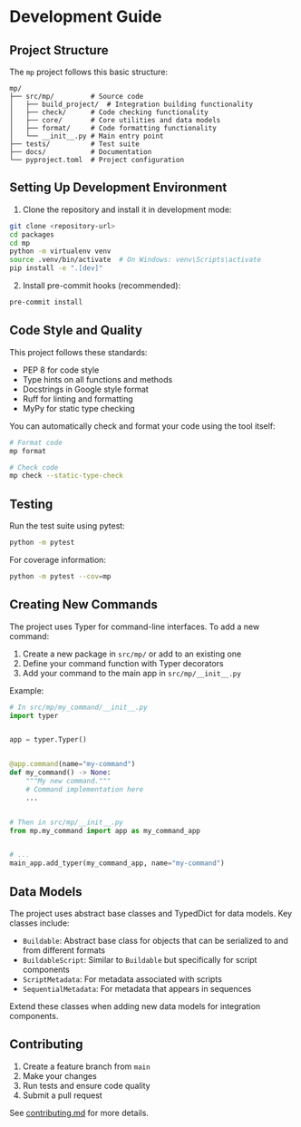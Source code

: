 # Development Guide

## Project Structure

The `mp` project follows this basic structure:

```
mp/
├── src/mp/         # Source code
│   ├── build_project/  # Integration building functionality
│   ├── check/      # Code checking functionality
│   ├── core/       # Core utilities and data models
│   ├── format/     # Code formatting functionality
│   └── __init__.py # Main entry point
├── tests/          # Test suite
├── docs/           # Documentation
└── pyproject.toml  # Project configuration
```

## Setting Up Development Environment

1. Clone the repository and install it in development mode:

```bash
git clone <repository-url>
cd packages
cd mp
python -m virtualenv venv
source .venv/bin/activate  # On Windows: venv\Scripts\activate
pip install -e ".[dev]"
```

2. Install pre-commit hooks (recommended):

```bash
pre-commit install
```

## Code Style and Quality

This project follows these standards:

- PEP 8 for code style
- Type hints on all functions and methods
- Docstrings in Google style format
- Ruff for linting and formatting
- MyPy for static type checking

You can automatically check and format your code using the tool itself:

```bash
# Format code
mp format

# Check code
mp check --static-type-check
```

## Testing

Run the test suite using pytest:

```bash
python -m pytest
```

For coverage information:

```bash
python -m pytest --cov=mp
```

## Creating New Commands

The project uses Typer for command-line interfaces. To add a new command:

1. Create a new package in `src/mp/` or add to an existing one
2. Define your command function with Typer decorators
3. Add your command to the main app in `src/mp/__init__.py`

Example:

```python
# In src/mp/my_command/__init__.py
import typer


app = typer.Typer()


@app.command(name="my-command")
def my_command() -> None:
    """My new command."""
    # Command implementation here
    ...


# Then in src/mp/__init__.py
from mp.my_command import app as my_command_app


# ...
main_app.add_typer(my_command_app, name="my-command")
```

## Data Models

The project uses abstract base classes and TypedDict for data models. Key classes
include:

- `Buildable`: Abstract base class for objects that can be serialized to and from
  different formats
- `BuildableScript`: Similar to `Buildable` but specifically for script components
- `ScriptMetadata`: For metadata associated with scripts
- `SequentialMetadata`: For metadata that appears in sequences

Extend these classes when adding new data models for integration components.

## Contributing

1. Create a feature branch from `main`
2. Make your changes
3. Run tests and ensure code quality
4. Submit a pull request

See [contributing.md](./contributing.md) for more details.
